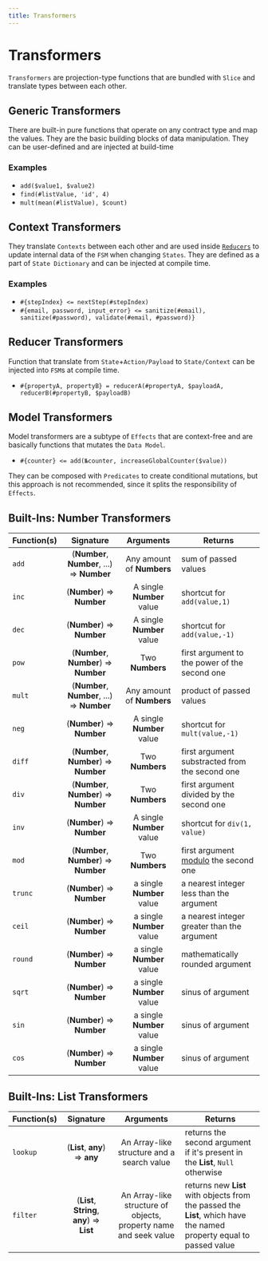 ```yaml
---
title: Transformers
---
```


# Transformers

`Transformers` are projection-type functions that are bundled with `Slice` and translate types between each other.

## Generic Transformers

There are built-in pure functions that operate on any contract type and map the values. They are the basic building
blocks of data manipulation. They can be user-defined and are injected at build-time

### Examples

-   `add($value1, $value2)`
-   `find(#listValue, 'id', 4)`
-   `mult(mean(#listValue), $count)`

## Context Transformers

They translate `Contexts` between each other and are used inside [`Reducers`](110_reducers.html) to update internal data
of the `FSM` when changing `States`. They are defined as a part of `State Dictionary` and can be injected at compile
time.

### Examples

-   `#{stepIndex} <= nextStep(#stepIndex)`
-   `#{email, password, input_error} <= sanitize(#email), sanitize(#password), validate(#email, #password)}`

## Reducer Transformers

Function that translate from `State`+`Action/Payload` to `State/Context` can be injected into `FSM`s at compile time.

-   `#{propertyA, propertyB} = reducerA(#propertyA, $payloadA, reducerB(#propertyB, $payloadB)`

## Model Transformers

Model transformers are a subtype of `Effects` that are context-free and are basically functions that mutates
the `Data Model`.

-   `#{counter} <= add(№counter, increaseGlobalCounter($value))`

They can be composed with `Predicates` to create conditional mutations, but this approach is not recommended, since it
splits the responsibility of `Effects`.

## Built-Ins: Number Transformers

| Function(s) |                  Signature                  |         Arguments         | Returns                                                                      |
| :---------- | :-----------------------------------------: | :-----------------------: | ---------------------------------------------------------------------------- |
| `add`       | (**Number**, **Number**, ...) => **Number** | Any amount of **Numbers** | sum of passed values                                                         |
| `inc`       |         (**Number**) => **Number**          | A single **Number** value | shortcut for `add(value,1)`                                                  |
| `dec`       |         (**Number**) => **Number**          | A single **Number** value | shortcut for `add(value,-1)`                                                 |
| `pow`       |   (**Number**, **Number**) => **Number**    |      Two **Numbers**      | first argument to the power of the second one                                |
| `mult`      | (**Number**, **Number**, ...) => **Number** | Any amount of **Numbers** | product of passed values                                                     |
| `neg`       |         (**Number**) => **Number**          | A single **Number** value | shortcut for `mult(value,-1)`                                                |
| `diff`      |   (**Number**, **Number**) => **Number**    |      Two **Numbers**      | first argument substracted from the second one                               |
| `div`       |   (**Number**, **Number**) => **Number**    |      Two **Numbers**      | first argument divided by the second one                                     |
| `inv`       |         (**Number**) => **Number**          | A single **Number** value | shortcut for `div(1, value)`                                                 |
| `mod`       |   (**Number**, **Number**) => **Number**    |      Two **Numbers**      | first argument [modulo](https://en.wikipedia.org/wiki/Modulo) the second one |
| `trunc`     |         (**Number**) => **Number**          | a single **Number** value | a nearest integer less than the argument                                     |
| `ceil`      |         (**Number**) => **Number**          | a single **Number** value | a nearest integer greater than the argument                                  |
| `round`     |         (**Number**) => **Number**          | a single **Number** value | mathematically rounded argument                                              |
| `sqrt`      |         (**Number**) => **Number**          | a single **Number** value | sinus of argument                                                            |
| `sin`       |         (**Number**) => **Number**          | a single **Number** value | sinus of argument                                                            |
| `cos`       |         (**Number**) => **Number**          | a single **Number** value | sinus of argument                                                            |

## Built-Ins: List Transformers

| Function(s) |                  Signature                  |                            Arguments                             | Returns                                                                                                             |
| :---------- | :-----------------------------------------: | :--------------------------------------------------------------: | ------------------------------------------------------------------------------------------------------------------- |
| `lookup`    |       (**List**, **any**) => **any**        |            An Array-like structure and a search value            | returns the second argument if it's present in the **List**, `Null` otherwise                                       |
| `filter`    | (**List**, **String**, **any**) => **List** | An Array-like structure of objects, property name and seek value | returns new **List** with objects from the passed the **List**, which have the named property equal to passed value |
